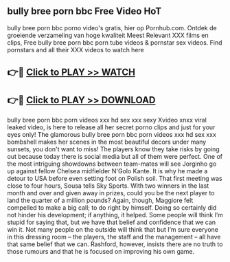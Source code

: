 ## bully bree porn bbc Free Video HoT 

bully bree porn bbc porno video's gratis, hier op Pornhub.com. Ontdek de groeiende verzameling van hoge kwaliteit Meest Relevant XXX films en clips,
Free bully bree porn bbc porn tube videos & pornstar sex videos. Find pornstars and all their XXX videos to watch here


## 👉🔴 [Click to PLAY >> WATCH](http://us.freeplayer.one?title=bully_bree_porn_bbc&ref=16D)

## 👉🔴 [Click to PLAY >> DOWNLOAD](http://us.freeplayer.one?title=bully_bree_porn_bbc&ref=16D)


bully bree porn bbc porn videos xxx hd sex xxx sexy Xvideo xnxx viral leaked video, is here to release all her secret porno clips and just for your eyes only! The glamorous bully bree porn bbc porn videos xxx hd sex xxx bombshell makes her scenes in the most beautiful decors under many sunsets, you don't want to miss! The players know they take risks by going out because today there is social media but all of them were perfect. One of the most intriguing showdowns between team-mates will see Jorginho go up against fellow Chelsea midfielder N'Golo Kante. It is why he made a detour to USA before even setting foot on Polish soil. That first meeting was close to four hours, Sousa tells Sky Sports. With two winners in the last month and over and given away in prizes, could you be the next player to land the quarter of a million pounds? Again, though, Maggiore felt compelled to make a big call; to do right by himself. Doing so certainly did not hinder his development; if anything, it helped. Some people will think I’m stupid for saying that, but we have that belief and confidence that we can win it. Not many people on the outside will think that but I’m sure everyone in this dressing room – the players, the staff and the management – all have that same belief that we can. Rashford, however, insists there are no truth to those rumours and that he is focused on improving his own game.